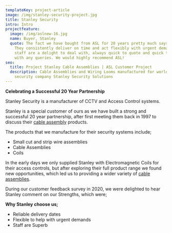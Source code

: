 ```yaml
---
templateKey: project-article
image: /img/stanley-security-project.jpg
title: Stanley Security
intro: Intro
projectfeature:
  image: /img/aslnew-16.jpg
  name: Buyer, Stanley
  quote: The fact we have bought from ASL for 20 years pretty much says it all.
    They consistently deliver on time and act flexibly with urgent demands. The
    staff are a delight to deal with, always quick to quote and quick to help
    with any queries. We would highly recommend ASL!
seo:
  title: Project Stanley Cable Assemblies | ASL Customer Project
  description: Cable Assemblies and Wiring Looms manufactured for world leading
    security company Stanley Security Solutions
---
```

**Celebrating a Successful 20 Year Partnership**

Stanley Security is a manufacturer of CCTV and Access Control systems. 

Stanley is a special customer of ours as we have built a strong and successful 20 year partnership, after first meeting them back in 1997 to discuss their [cable assembly](www.assembly-solutions.com/cable-assembly) products.

The products that we manufacture for their security systems include;

* Small cut and strip wire assemblies 
* Cable Assemblies 
* Coils 

In the early days we only supplied Stanley with Electromagnetic Coils for their access controls, but after exploring their full product range we found new opportunities, which led us to providing a wider variety of [cable assemblies](www.assembly-solutions.com/cable-assemblies).

During our customer feedback survey in 2020, we were delighted to hear Stanley comment on our Strengths, which were;

**Why Stanley choose us;**

* Reliable delivery dates 
* Flexible to help with urgent demands 
* Staff are Superb​
